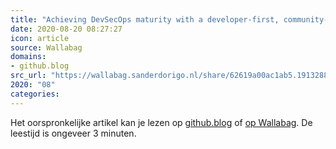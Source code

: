 ```yaml
---
title: "Achieving DevSecOps maturity with a developer-first, community-driven approach"
date: 2020-08-20 08:27:27
icon: article
source: Wallabag
domains:
- github.blog
src_url: "https://wallabag.sanderdorigo.nl/share/62619a00ac1ab5.19132885"
2020: "08"
categories:
---
```

Het oorspronkelijke artikel kan je lezen op [github.blog](https://github.blog/2020-08-06-achieving-devsecops-maturity-with-a-developer-first-community-driven-approach/) of [op Wallabag](https://wallabag.sanderdorigo.nl/share/62619a00ac1ab5.19132885). De leestijd is ongeveer 3 minuten.